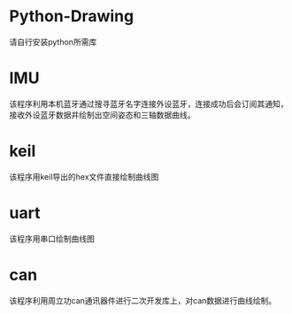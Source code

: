# Python-Drawing
请自行安装python所需库



# IMU
该程序利用本机蓝牙通过搜寻蓝牙名字连接外设蓝牙，连接成功后会订阅其通知，接收外设蓝牙数据并绘制出空间姿态和三轴数据曲线。

# keil
该程序用keil导出的hex文件直接绘制曲线图

# uart
该程序用串口绘制曲线图

# can
该程序利用周立功can通讯器件进行二次开发库上，对can数据进行曲线绘制。
